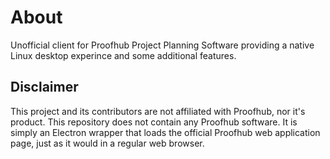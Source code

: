 # About

Unofficial client for Proofhub Project Planning Software providing a native Linux desktop experince and some additional features.

## Disclaimer

This project and its contributors are not affiliated with Proofhub, nor it's product. This repository does not contain any Proofhub software. It is simply an Electron wrapper that loads the official Proofhub web application page, just as it would in a regular web browser.

